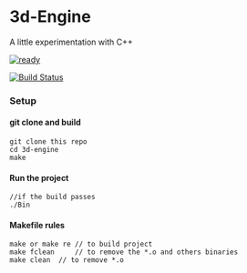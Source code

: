 # 3d-Engine

A little experimentation with C++


[![ready](https://badge.waffle.io/EarvinKayonga/3d-engine.svg?label=ready&title=Ready)]()

[![Build Status](https://travis-ci.org/EarvinKayonga/3d-engine.svg?branch=master)](https://travis-ci.org/EarvinKayonga/3d-engine)

### Setup

#### git clone and build

```
git clone this repo
cd 3d-engine
make
```

#### Run the project

```
//if the build passes
./Bin
```

#### Makefile rules

```
make or make re // to build project
make fclean  	// to remove the *.o and others binaries
make clean	// to remove *.o
```

